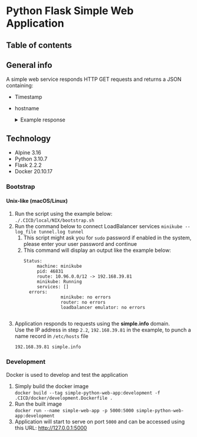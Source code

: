 # Python Flask Simple Web Application

## Table of contents

## General info
A simple web service responds HTTP GET requests and returns a JSON containing:
- Timestamp
- hostname  
  <details>
    <summary>Example response</summary>

    ```json
    {
      "Timestamp": "Sat, 10 Sep 2022 14:22:49 GMT",
      "hostname": "29ef7d9092cb"
    }
    ```
  </details>
## Technology
- Alpine 3.16
- Python 3.10.7
- Flask 2.2.2
- Docker 20.10.17
### Bootstrap
#### Unix-like (macOS/Linux)
1. Run the script using the example below:  
   `./.CICD/local/NIX/bootstrap.sh`
2. Run the command below to connect LoadBalancer services
   `minikube --log_file tunnel.log tunnel`
    1. This script might ask you for `sudo` password if enabled in the system, please enter your user password and continue
    2. This command will display an output like the example below:
       ```
       Status:
            machine: minikube
            pid: 46831
            route: 10.96.0.0/12 -> 192.168.39.81
            minikube: Running
            services: []
         errors: 
                     minikube: no errors
                     router: no errors
                     loadbalancer emulator: no errors
      ```  

3. Application responds to requests using the **simple.info** domain.  
   Use the IP address in step `2.2`, `192.168.39.81` in the example, to punch a name record in `/etc/hosts` file
   ```/etc/hosts
   192.168.39.81 simple.info
   ```

### Development
Docker is used to develop and test the application
1. Simply build the docker image  
   `docker build --tag simple-python-web-app:development -f .CICD/docker/development.Dockerfile .`
2. Run the built image  
   `docker run --name simple-web-app -p 5000:5000 simple-python-web-app:development`
3. Application will start to serve on port `5000` and can be accessed using this URL: http://127.0.0.1:5000
